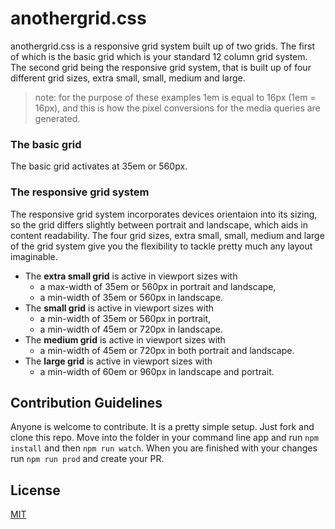 # anothergrid.css

anothergrid.css is a responsive grid system built up of two grids. The first of which is the basic grid which is your standard 12 column grid system. The second grid being the responsive grid system, that is built up of four different grid sizes, extra small, small, medium and large.

> note: for the purpose of these examples 1em is equal to 16px (1em = 16px), and this is how the pixel conversions for the media queries are generated.

### The basic grid

The basic grid activates at 35em or 560px.

### The responsive grid system

The responsive grid system incorporates devices orientaion into its sizing, so the grid differs slightly between portrait and landscape, which aids in content readability. The four grid sizes, extra small, small, medium and large of the grid system give you the flexibility to tackle pretty much any layout imaginable.

* The **extra small grid** is active in viewport sizes with
  * a max-width of 35em or 560px in portrait and landscape,
  * a min-width of 35em or 560px in landscape.
* The **small grid** is active in viewport sizes with
  * a min-width of 35em or 560px in portrait,
  * a min-width of 45em or 720px in landscape.
* The **medium grid** is active in viewport sizes with
  * a min-width of 45em or 720px in both portrait and landscape.
* The **large grid** is active in viewport sizes with
  * a min-width of 60em or 960px in landscape and portrait.

## Contribution Guidelines
Anyone is welcome to contribute. It is a pretty simple setup. Just fork and clone this repo. Move into the folder in your command line app and run `npm install` and then `npm run watch`. When you are finished with your changes run `npm run prod` and create your PR.

## License
[MIT](LICENSE)
